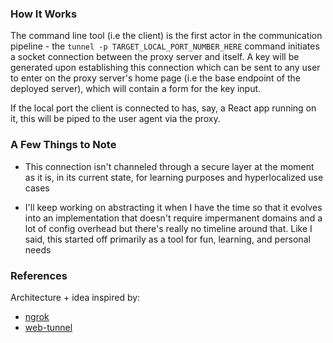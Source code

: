 ### How It Works

The command line tool (i.e the client) is the first actor in the communication pipeline - the `tunnel -p TARGET_LOCAL_PORT_NUMBER_HERE` command initiates a socket connection between the proxy server and itself. A key will be generated upon establishing this connection which can be sent to any user to enter on the proxy server's home page (i.e the base endpoint of the deployed server), which will contain a form for the key input.

If the local port the client is connected to has, say, a React app running on it, this will be piped to the user agent via the proxy.

### A Few Things to Note

- This connection isn't channeled through a secure layer at the moment as it is, in its current state, for learning purposes and hyperlocalized use cases

- I'll keep working on abstracting it when I have the time so that it evolves into an implementation that doesn't require impermanent domains and a lot of config overhead but there's really no timeline around that. Like I said, this started off primarily as a tool for fun, learning, and personal needs

### References

Architecture + idea inspired by:

- [ngrok](https://github.com/inconshreveable/ngrok)
- [web-tunnel](https://github.com/web-tunnel)
